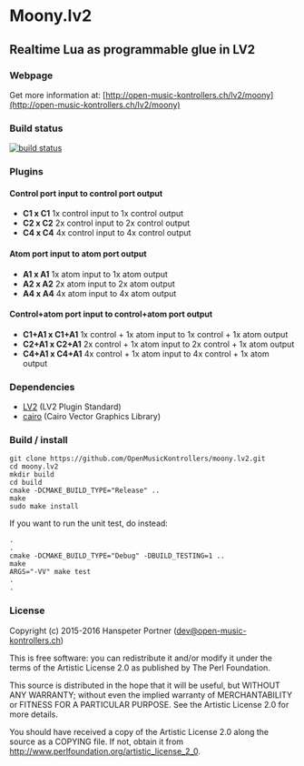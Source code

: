 # Moony.lv2

## Realtime Lua as programmable glue in LV2

### Webpage 

Get more information at: [http://open-music-kontrollers.ch/lv2/moony](http://open-music-kontrollers.ch/lv2/moony)

### Build status

[![build status](https://gitlab.com/OpenMusicKontrollers/moony.lv2/badges/master/build.svg)](https://gitlab.com/OpenMusicKontrollers/moony.lv2/commits/master)

### Plugins

#### Control port input to control port output

* **C1 x C1** 1x control input to 1x control output
* **C2 x C2** 2x control input to 2x control output
* **C4 x C4** 4x control input to 4x control output

#### Atom port input to atom port output

* **A1 x A1** 1x atom input to 1x atom output
* **A2 x A2** 2x atom input to 2x atom output
* **A4 x A4** 4x atom input to 4x atom output

#### Control+atom port input to control+atom port output

* **C1+A1 x C1+A1** 1x control + 1x atom input to 1x control + 1x atom output
* **C2+A1 x C2+A1** 2x control + 1x atom input to 2x control + 1x atom output
* **C4+A1 x C4+A1** 4x control + 1x atom input to 4x control + 1x atom output

### Dependencies

* [LV2](http://lv2plug.in) (LV2 Plugin Standard)
* [cairo](http://cairographics.org) (Cairo Vector Graphics Library)

### Build / install

	git clone https://github.com/OpenMusicKontrollers/moony.lv2.git
	cd moony.lv2
	mkdir build
	cd build
	cmake -DCMAKE_BUILD_TYPE="Release" ..
	make
	sudo make install

If you want to run the unit test, do instead:
	
	.
	.
	cmake -DCMAKE_BUILD_TYPE="Debug" -DBUILD_TESTING=1 ..
	make
	ARGS="-VV" make test
	.
	.

### License

Copyright (c) 2015-2016 Hanspeter Portner (dev@open-music-kontrollers.ch)

This is free software: you can redistribute it and/or modify
it under the terms of the Artistic License 2.0 as published by
The Perl Foundation.

This source is distributed in the hope that it will be useful,
but WITHOUT ANY WARRANTY; without even the implied warranty of
MERCHANTABILITY or FITNESS FOR A PARTICULAR PURPOSE. See the
Artistic License 2.0 for more details.

You should have received a copy of the Artistic License 2.0
along the source as a COPYING file. If not, obtain it from
<http://www.perlfoundation.org/artistic_license_2_0>.
